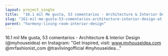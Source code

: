```yaml
---
layout: project_single
title:  "16.1 mil Me gusta, 53 comentarios - Architecture & Interior Design (@myhouseidea) en Instagram: Get Inspired, visit: www.myhouseidea.com @mrfashionist_com  @travlivingofficial  #myhouseidea…"
slug: "161-mil-me-gusta-53-comentarios-architecture-interior-design-at-myhouseidea-en-instagram-get-inspired-visit-www"
parent: "harmony-living-room-interior-design"
---
```

16.1 mil Me gusta, 53 comentarios - Architecture & Interior Design (@myhouseidea) en Instagram: "Get Inspired, visit: www.myhouseidea.com @mrfashionist_com  @travlivingofficial  #myhouseidea…"